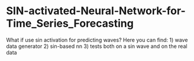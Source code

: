 # SIN-activated-Neural-Network-for-Time_Series_Forecasting
What if use sin activation for predicting waves? Here you can find: 1) wave data generator 2) sin-based nn 3) tests both on a sin wave and on the real data
